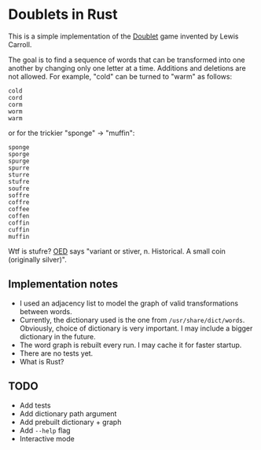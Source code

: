 # Doublets in Rust
This is a simple implementation of the [Doublet](https://en.wikipedia.org/wiki/Word_ladder) game invented by Lewis Carroll.

The goal is to find a sequence of words that can be transformed into one another by changing only one letter at a time. Additions and deletions are not allowed.
For example, "cold" can be turned to "warm" as follows:

```
cold
cord
corm
worm
warm 
```

or for the trickier "sponge" -> "muffin":
```
sponge
sporge
spurge
spurre
sturre
stufre
soufre
soffre
coffre
coffee
coffen
coffin
cuffin
muffin
```

Wtf is stufre? [OED](https://www.oed.com/search/dictionary/?scope=Entries&q=stufre) says "variant or stiver, n. Historical. A small coin (originally silver)".

## Implementation notes
- I used an adjacency list to model the graph of valid transformations between words.
- Currently, the dictionary used is the one from `/usr/share/dict/words`. Obviously, choice of dictionary is very important. I may include a bigger dictionary in the future.
- The word graph is rebuilt every run. I may cache it for faster startup.
- There are no tests yet.
- What is Rust?

## TODO
- Add tests
- Add dictionary path argument
- Add prebuilt dictionary + graph
- Add `--help` flag
- Interactive mode